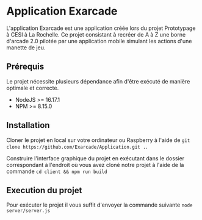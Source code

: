 # Application Exarcade

L'application Exarcade est une application créée lors du projet Prototypage à CESI à La Rochelle. Ce projet consistant à recréer de A à Z une borne d'arcade 2.0 pilotée par une application mobile simulant les actions d'une manette de jeu.

## Prérequis

Le projet nécessite plusieurs dépendance afin d'être exécuté de manière optimale et correcte.
- NodeJS >= 16.17.1
- NPM >= 8.15.0

## Installation

Cloner le projet en local sur votre ordinateur ou Raspberry à l'aide de `git clone https://github.com/Exarcade/Application.git .`.

Construire l'interface graphique du projet en exécutant dans le dossier correspondant à l'endroit où vous avez cloné notre projet à l'aide de la commande `cd client && npm run build`

## Execution du projet

Pour exécuter le projet il vous suffit d'envoyer la commande suivante `node server/server.js`
